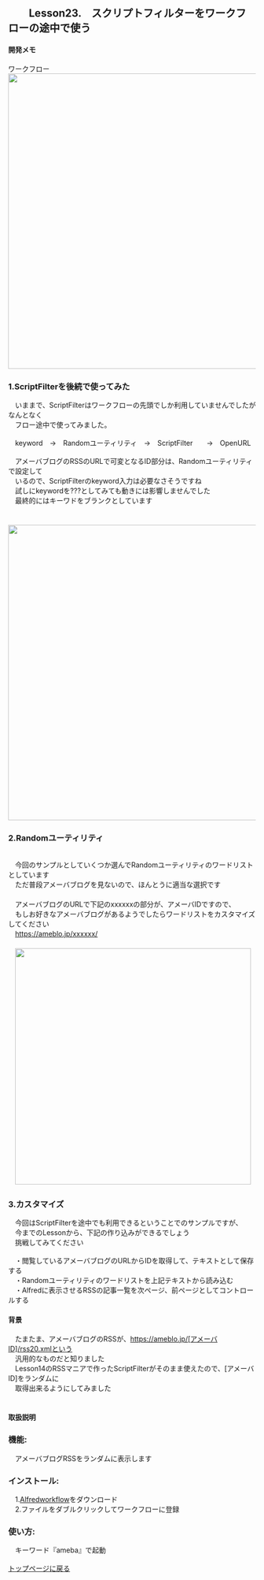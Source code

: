 ## 　　Lesson23.　スクリプトフィルターをワークフローの途中で使う  
#### 開発メモ
ワークフロー
<br><img width="600" src="https://user-images.githubusercontent.com/40127279/127756932-1f627195-1442-46ef-bf3d-27d4a9bbcf2b.png">

### 1.ScriptFilterを後続で使ってみた
　いままで、ScriptFilterはワークフローの先頭でしか利用していませんでしたがなんとなく
<br>　フロー途中で使ってみました。
<br>
<br>　keyword　→　Randomユーティリティ　→　ScriptFilter　　→　OpenURL
<br>
<br>　アメーバブログのRSSのURLで可変となるID部分は、Randomユーティリティで設定して
<br>　いるので、ScriptFilterのkeyword入力は必要なさそうですね
<br>　試しにkeywordを???としてみても動きには影響しませんでした
<br>　最終的にはキーワドをブランクとしています
<br>　
<br>　<img width="600" src="https://user-images.githubusercontent.com/40127279/127757053-78b122d7-20be-47e5-b4a6-04555fefb269.png">

### 2.Randomユーティリティ
<br>　今回のサンプルとしていくつか選んでRandomユーティリティのワードリストとしています
<br>　ただ普段アメーバブログを見ないので、ほんとうに適当な選択です
<br>　
<br>　アメーバブログのURLで下記のxxxxxxの部分が、アメーバIDですので、
<br>　もしお好きなアメーバブログがあるようでしたらワードリストをカスタマイズしてください
<br>　https://ameblo.jp/xxxxxx/
<br>　
<br>　<img width="480" src="https://user-images.githubusercontent.com/40127279/127757069-e259ddbf-3258-4d9d-95a4-95fcd383176e.png">
　
### 3.カスタマイズ
　今回はScriptFilterを途中でも利用できるということでのサンプルですが、
<br>　今までのLessonから、下記の作り込みができるでしょう
<br>　挑戦してみてください
<br>
<br>　・閲覧しているアメーバブログのURLからIDを取得して、テキストとして保存する
<br>　・Randomユーティリティのワードリストを上記テキストから読み込む
<br>　・Alfredに表示させるRSSの記事一覧を次ページ、前ページとしてコントロールする
<br>
#### 背景
　たまたま、アメーバブログのRSSが、https://ameblo.jp/[アメーバID]/rss20.xmlという
<br>　汎用的なものだと知りました
<br>　Lesson14のRSSマニアで作ったScriptFilterがそのまま使えたので、[アメーバID]をランダムに
<br>　取得出来るようにしてみました
　
<br>　
#### 取扱説明
### 機能:
　アメーバブログRSSをランダムに表示します
### インストール:
　1.[Alfredworkflow](https://github.com/KitanoTamotsu/ameba/releases/download/1.0/ameba.alfredworkflow.zip)をダウンロード 
<br>　2.ファイルをダブルクリックしてワークフローに登録
### 使い方:
　キーワード『ameba』で起動
<br>
<br>
[トップページに戻る](https://kitanotamotsu.github.io/)

